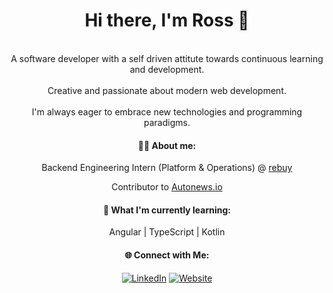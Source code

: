 <h1 align='center'>
  Hi there, I'm Ross 👋
</h1>

<p align='center'>
   <br> A software developer with a self driven attitute towards continuous learning and development. <br>
   <br> Creative and passionate about modern web development. <br>
   <br> I'm always eager to embrace new technologies and programming paradigms.  <br>
</p>

<div align="center" >
  
#### 👨‍💻 About me:

Backend Engineering Intern (Platform & Operations) @ [rebuy](https://www.rebuy.de/)

Contributor to [Autonews.io](https://autonews.io/) 

#### 🧮 What I'm currently learning:

Angular | TypeScript | Kotlin

#### 🌐 Connect with Me:

[![LinkedIn](https://img.shields.io/badge/LinkedIn-Connect-blue)](https://www.linkedin.com/in/rosscondie)
[![Website](https://img.shields.io/badge/Website-Visit-brightgreen)](https://www.rosscondie.com)

</div>
